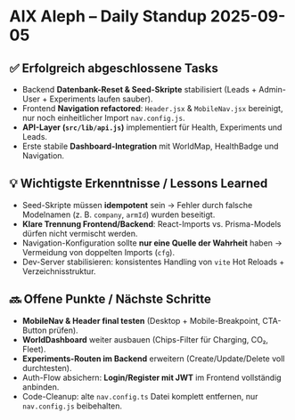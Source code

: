 # AIX Aleph – Daily Standup 2025-09-05

## ✅ Erfolgreich abgeschlossene Tasks
- Backend **Datenbank-Reset & Seed-Skripte** stabilisiert (Leads + Admin-User + Experiments laufen sauber).
- Frontend **Navigation refactored**: `Header.jsx` & `MobileNav.jsx` bereinigt, nur noch einheitlicher Import `nav.config.js`.
- **API-Layer (`src/lib/api.js`)** implementiert für Health, Experiments und Leads.
- Erste stabile **Dashboard-Integration** mit WorldMap, HealthBadge und Navigation.

## 💡 Wichtigste Erkenntnisse / Lessons Learned
- Seed-Skripte müssen **idempotent** sein → Fehler durch falsche Modelnamen (z. B. `company`, `armId`) wurden beseitigt.
- **Klare Trennung Frontend/Backend**: React-Imports vs. Prisma-Models dürfen nicht vermischt werden.
- Navigation-Konfiguration sollte **nur eine Quelle der Wahrheit** haben → Vermeidung von doppelten Imports (`cfg`).
- Dev-Server stabilisieren: konsistentes Handling von `vite` Hot Reloads + Verzeichnisstruktur.

## 🔜 Offene Punkte / Nächste Schritte
- **MobileNav & Header final testen** (Desktop + Mobile-Breakpoint, CTA-Button prüfen).
- **WorldDashboard** weiter ausbauen (Chips-Filter für Charging, CO₂, Fleet).
- **Experiments-Routen im Backend** erweitern (Create/Update/Delete voll durchtesten).
- Auth-Flow absichern: **Login/Register mit JWT** im Frontend vollständig anbinden.
- Code-Cleanup: alte `nav.config.ts` Datei komplett entfernen, nur `nav.config.js` beibehalten.
